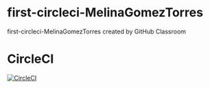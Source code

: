 # first-circleci-MelinaGomezTorres
first-circleci-MelinaGomezTorres created by GitHub Classroom

# CircleCI
[![CircleCI](https://dl.circleci.com/status-badge/img/gh/um-computacion-tm/first-circleci-MelinaGomezTorres/tree/main.svg?style=svg)](https://dl.circleci.com/status-badge/redirect/gh/um-computacion-tm/first-circleci-MelinaGomezTorres/tree/main)
